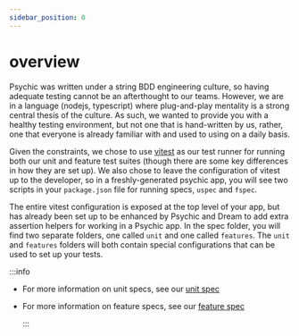 ```yaml
---
sidebar_position: 0
---
```


# overview

Psychic was written under a string BDD engineering culture, so having adequate testing cannot be an afterthought to our teams. However, we are in a language (nodejs, typescript) where plug-and-play mentality is a strong central thesis of the culture. As such, we wanted to provide you with a healthy testing environment, but not one that is hand-written by us, rather, one that everyone is already familiar with and used to using on a daily basis.

Given the constraints, we chose to use [vitest](https://vitest.dev) as our test runner for running both our unit and feature test suites (though there are some key differences in how they are set up). We also chose to leave the configuration of vitest up to the developer, so in a freshly-generated psychic app, you will see two scripts in your `package.json` file for running specs, `uspec` and `fspec`.

The entire vitest configuration is exposed at the top level of your app, but has already been set up to be enhanced by Psychic and Dream to add extra assertion helpers for working in a Psychic app. In the spec folder, you will find two separate folders, one called `unit` and one called `features`. The `unit` and `features` folders will both contain special configurations that can be used to set up your tests.

:::info

- For more information on unit specs, see our [unit spec](/docs/specs/unit)
- For more information on feature specs, see our [feature spec](/docs/specs/feature)

  :::
